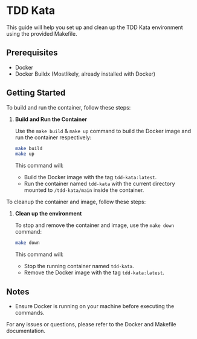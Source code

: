 # TDD Kata

This guide will help you set up and clean up the TDD Kata environment using the provided Makefile.

## Prerequisites

- Docker
- Docker Buildx (Mostlikely, already installed with Docker)

## Getting Started

To build and run the container, follow these steps:

1. **Build and Run the Container**

    Use the `make build` & `make up` command to build the Docker image and run the container respectively:

    ```sh
    make build
    make up
    ```

    This command will:
    - Build the Docker image with the tag `tdd-kata:latest`.
    - Run the container named `tdd-kata` with the current directory mounted to `/tdd-kata/main` inside the container.

To cleanup the container and image, follow these steps:

1. **Clean up the environment**

    To stop and remove the container and image, use the `make down` command:

    ```sh
    make down
    ```

    This command will:
    - Stop the running container named `tdd-kata`.
    - Remove the Docker image with the tag `tdd-kata:latest`.

## Notes

- Ensure Docker is running on your machine before executing the commands.

For any issues or questions, please refer to the Docker and Makefile documentation.
